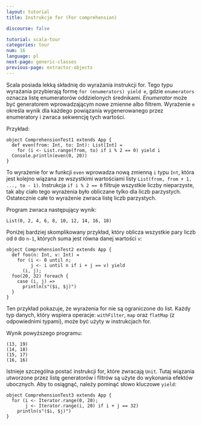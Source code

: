 ```yaml
---
layout: tutorial
title: Instrukcje for (For comprehension)

discourse: false

tutorial: scala-tour
categories: tour
num: 16
language: pl
next-page: generic-classes
previous-page: extractor-objects
---
```


Scala posiada lekką składnię do wyrażania instrukcji for. Tego typu wyrażania przybierają formę `for (enumerators) yield e`, gdzie `enumerators` oznacza listę enumeratorów oddzielonych średnikami. *Enumerator* może być generatorem wprowadzającym nowe zmienne albo filtrem. Wyrażenie `e` określa wynik dla każdego powiązania wygenerowanego przez enumeratory i zwraca sekwencję tych wartości.

Przykład:
 
```tut
object ComprehensionTest1 extends App {
  def even(from: Int, to: Int): List[Int] =
    for (i <- List.range(from, to) if i % 2 == 0) yield i
  Console.println(even(0, 20))
}
```
 
To wyrażenie for w funkcji `even` wprowadza nową zmienną `i` typu `Int`, która jest kolejno wiązana ze wszystkimi wartościami listy `List(from, from + 1, ..., to - 1)`. Instrukcja `if i % 2 == 0` filtruje wszystkie liczby nieparzyste, tak aby ciało tego wyrażenia było obliczane tylko dla liczb parzystych. Ostatecznie całe to wyrażenie zwraca listę liczb parzystych.

Program zwraca następujący wynik:

```
List(0, 2, 4, 6, 8, 10, 12, 14, 16, 18)
```

Poniżej bardziej skomplikowany przykład, który oblicza wszystkie pary liczb od `0` do `n-1`, których suma jest równa danej wartości `v`:
 
```tut
object ComprehensionTest2 extends App {
  def foo(n: Int, v: Int) =
    for (i <- 0 until n;
         j <- i until n if i + j == v) yield
      (i, j);
  foo(20, 32) foreach {
    case (i, j) =>
      println(s"($i, $j)")
  }
}
```
 
Ten przykład pokazuje, że wyrażenia for nie są ograniczone do list. Każdy typ danych, który wspiera operacje: `withFilter`, `map` oraz `flatMap` (z odpowiednimi typami), może być użyty w instrukcjach for.

Wynik powyższego programu:

```
(13, 19)
(14, 18)
(15, 17)
(16, 16)
```

Istnieje szczególna postać instrukcji for, które zwracają `Unit`. Tutaj wiązania utworzone przez listę generatorów i filtrów są użyte do wykonania efektów ubocznych. Aby to osiągnąć, należy pominąć słowo kluczowe `yield`:
 
```
object ComprehensionTest3 extends App {
  for (i <- Iterator.range(0, 20);
       j <- Iterator.range(i, 20) if i + j == 32)
    println(s"($i, $j)")
}
```
